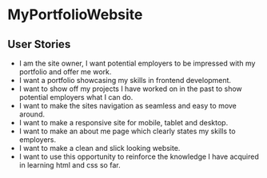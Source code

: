 # MyPortfolioWebsite
## User Stories
- I am the site owner, I want potential employers to be impressed with my portfolio and offer me work.
- I want a portfolio showcasing my skills in frontend development.
- I want to show off my projects I have worked on in the past to show potential employers what I can do.
- I want to make the sites navigation as seamless and easy to move around.
- I want to make a responsive site for mobile, tablet and desktop.
- I want to make an about me page which clearly states my skills to employers.
- I want to make a clean and slick looking website.
- I want to use this opportunity to reinforce the knowledge I have acquired in learning html and css so far.